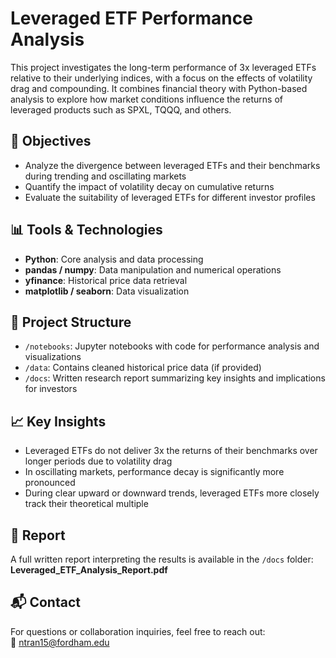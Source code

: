 # Leveraged ETF Performance Analysis

This project investigates the long-term performance of 3x leveraged ETFs relative to their underlying indices, with a focus on the effects of volatility drag and compounding. It combines financial theory with Python-based analysis to explore how market conditions influence the returns of leveraged products such as SPXL, TQQQ, and others.

## 📌 Objectives

- Analyze the divergence between leveraged ETFs and their benchmarks during trending and oscillating markets
- Quantify the impact of volatility decay on cumulative returns
- Evaluate the suitability of leveraged ETFs for different investor profiles

## 📊 Tools & Technologies

- **Python**: Core analysis and data processing
- **pandas / numpy**: Data manipulation and numerical operations
- **yfinance**: Historical price data retrieval
- **matplotlib / seaborn**: Data visualization

## 📁 Project Structure

- `/notebooks`: Jupyter notebooks with code for performance analysis and visualizations
- `/data`: Contains cleaned historical price data (if provided)
- `/docs`: Written research report summarizing key insights and implications for investors

## 📈 Key Insights

- Leveraged ETFs do not deliver 3x the returns of their benchmarks over longer periods due to volatility drag
- In oscillating markets, performance decay is significantly more pronounced
- During clear upward or downward trends, leveraged ETFs more closely track their theoretical multiple

## 📄 Report

A full written report interpreting the results is available in the `/docs` folder:
**Leveraged_ETF_Analysis_Report.pdf**

## 📬 Contact

For questions or collaboration inquiries, feel free to reach out:  
📧 [ntran15@fordham.edu](mailto:ntran15@fordham.edu)
